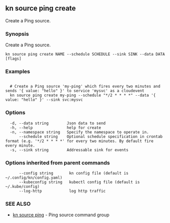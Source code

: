 ## kn source ping create

Create a Ping source.

### Synopsis

Create a Ping source.

```
kn source ping create NAME --schedule SCHEDULE --sink SINK --data DATA [flags]
```

### Examples

```

  # Create a Ping source 'my-ping' which fires every two minutes and sends '{ value: "hello" }' to service 'mysvc' as a cloudevent
  kn source ping create my-ping --schedule "*/2 * * * *" --data '{ value: "hello" }' --sink svc:mysvc
```

### Options

```
  -d, --data string        Json data to send
  -h, --help               help for create
  -n, --namespace string   Specify the namespace to operate in.
      --schedule string    Optional schedule specification in crontab format (e.g. '*/2 * * * *' for every two minutes. By default fire every minute.
  -s, --sink string        Addressable sink for events
```

### Options inherited from parent commands

```
      --config string       kn config file (default is ~/.config/kn/config.yaml)
      --kubeconfig string   kubectl config file (default is ~/.kube/config)
      --log-http            log http traffic
```

### SEE ALSO

- [kn source ping](kn_source_ping.md) - Ping source command group
